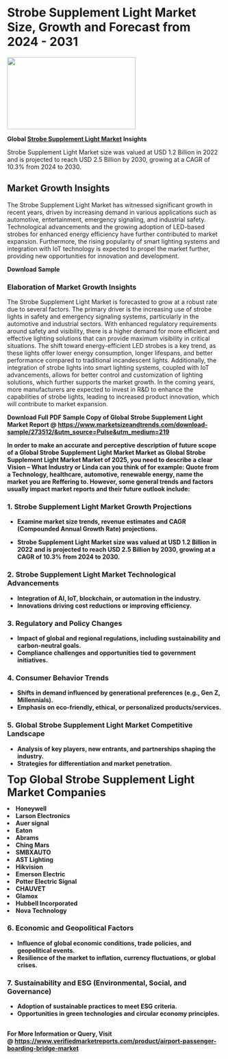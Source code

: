 <H1>Strobe Supplement Light Market Size, Growth and Forecast from 2024 - 2031</H1><img class="aligncenter size-medium wp-image-584254" src="https://thirdeyenews.in/wp-content/uploads/2024/09/Global-Market-Research-300x168.jpeg" alt="" width="300" height="168" /><p><strong>Global&nbsp;<a href="https://www.marketsizeandtrends.com/download-sample/273512/&amp;utm_source=Pulse&amp;utm_medium=219">Strobe Supplement Light Market</a> Insights</strong></p><p>Strobe Supplement Light Market size was valued at USD 1.2 Billion in 2022 and is projected to reach USD 2.5 Billion by 2030, growing at a CAGR of 10.3% from 2024 to 2030.</p><p><!DOCTYPE html> <html lang="en"> <head> <meta charset="UTF-8"> <meta name="viewport" content="width=device-width, initial-scale=1.0"> <title>Strobe Supplement Light Market Growth Insights</title> </head> <body> <h2>Market Growth Insights</h2> <p>The Strobe Supplement Light Market has witnessed significant growth in recent years, driven by increasing demand in various applications such as automotive, entertainment, emergency signaling, and industrial safety. Technological advancements and the growing adoption of LED-based strobes for enhanced energy efficiency have further contributed to market expansion. Furthermore, the rising popularity of smart lighting systems and integration with IoT technology is expected to propel the market further, providing new opportunities for innovation and development.</p> <p><strong>Download Sample</strong></p> <h3>Elaboration of Market Growth Insights</h3> <p>The Strobe Supplement Light Market is forecasted to grow at a robust rate due to several factors. The primary driver is the increasing use of strobe lights in safety and emergency signaling systems, particularly in the automotive and industrial sectors. With enhanced regulatory requirements around safety and visibility, there is a higher demand for more efficient and effective lighting solutions that can provide maximum visibility in critical situations. The shift toward energy-efficient LED strobes is a key trend, as these lights offer lower energy consumption, longer lifespans, and better performance compared to traditional incandescent lights. Additionally, the integration of strobe lights into smart lighting systems, coupled with IoT advancements, allows for better control and customization of lighting solutions, which further supports the market growth. In the coming years, more manufacturers are expected to invest in R&D to enhance the capabilities of strobe lights, leading to increased product innovation, which will contribute to market expansion.</p> <p><strong></p><p><span class=""><strong>Download Full PDF Sample Copy of Global Strobe Supplement Light Market Report</strong> @ <a href="https://www.marketsizeandtrends.com/download-sample/273512/&amp;utm_source=Pulse&amp;utm_medium=219" target="_blank">https://www.marketsizeandtrends.com/download-sample/273512/&amp;utm_source=Pulse&amp;utm_medium=219</a></span></p><p>In order to make an accurate and perceptive description of future scope of a Global&nbsp;Strobe Supplement Light Market Market as Global&nbsp;Strobe Supplement Light Market Market of 2025, you need to describe a clear Vision &ndash; What Industry or Linda can you think of for example: Quote from a Technology, healthcare, automotive, renewable energy, name the market you are Reffering to. However, some general trends and factors usually impact market reports and their future outlook include:</p><h3>1.&nbsp;<strong>Strobe Supplement Light Market Growth Projections</strong></h3><ul><li>Examine market size trends, revenue estimates and CAGR (Compounded Annual Growth Rate) projections.</li><li><p>Strobe Supplement Light Market size was valued at USD 1.2 Billion in 2022 and is projected to reach USD 2.5 Billion by 2030, growing at a CAGR of 10.3% from 2024 to 2030.</p></li></ul><h3>2.&nbsp;<strong>Strobe Supplement Light Market Technological Advancements</strong></h3><ul><li>Integration of AI, IoT, blockchain, or automation in the industry.</li><li>Innovations driving cost reductions or improving efficiency.</li></ul><h3>3.&nbsp;<strong>Regulatory and Policy Changes</strong></h3><ul><li>Impact of global and regional regulations, including sustainability and carbon-neutral goals.</li><li>Compliance challenges and opportunities tied to government initiatives.</li></ul><h3>4.&nbsp;<strong>Consumer Behavior Trends</strong></h3><ul><li>Shifts in demand influenced by generational preferences (e.g., Gen Z, Millennials).</li><li>Emphasis on eco-friendly, ethical, or personalized products/services.</li></ul><h3>5.&nbsp;<strong>Global Strobe Supplement Light Market Competitive Landscape</strong></h3><ul><li>Analysis of key players, new entrants, and partnerships shaping the industry.</li><li>Strategies for differentiation and market penetration.</li></ul><p data-pm-slice="1 1 []"><span style="color: inherit; font-family: inherit; font-size: 25px;">Top Global Strobe Supplement Light Market Companies</span></p><div class="" data-test-id=""><p><li>Honeywell</li><li> Larson Electronics</li><li> Auer signal</li><li> Eaton</li><li> Abrams</li><li> Ching Mars</li><li> SMBXAUTO</li><li> AST Lighting</li><li> Hikvision</li><li> Emerson Electric</li><li> Potter Electric Signal</li><li> CHAUVET</li><li> Glamox</li><li> Hubbell lncorporated</li><li> Nova Technology</li></p></div><h3>6.&nbsp;<strong>Economic and Geopolitical Factors</strong></h3><ul><li>Influence of global economic conditions, trade policies, and geopolitical events.</li><li>Resilience of the market to inflation, currency fluctuations, or global crises.</li></ul><h3>7.&nbsp;<strong>Sustainability and ESG (Environmental, Social, and Governance)</strong></h3><ul><li>Adoption of sustainable practices to meet ESG criteria.</li><li>Opportunities in green technologies and circular economy principles.</li></ul><h2><strong style="font-size: 14px;">For More Information or Query, Visit @&nbsp;</strong><a style="background-color: #ffffff; font-size: 14px;" href="https://www.marketsizeandtrends.com/report/strobe-supplement-light-market/" target="_blank">https://www.verifiedmarketreports.com/product/airport-passenger-boarding-bridge-market</a></h2>
